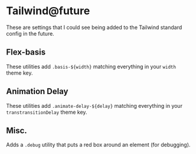 # Tailwind@future

These are settings that I could see being added to the Tailwind standard config
in the future.

## Flex-basis

These utilities add `.basis-${width}` matching everything in your `width` theme key.

## Animation Delay

These utilities add `.animate-delay-${delay}` matching everything in your
`transtransitionDelay` theme key.

## Misc.

Adds a `.debug` utility that puts a red box around an element (for debugging).
